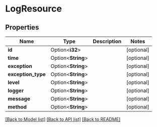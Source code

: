 # LogResource

## Properties

Name | Type | Description | Notes
------------ | ------------- | ------------- | -------------
**id** | Option<**i32**> |  | [optional]
**time** | Option<**String**> |  | [optional]
**exception** | Option<**String**> |  | [optional]
**exception_type** | Option<**String**> |  | [optional]
**level** | Option<**String**> |  | [optional]
**logger** | Option<**String**> |  | [optional]
**message** | Option<**String**> |  | [optional]
**method** | Option<**String**> |  | [optional]

[[Back to Model list]](../README.md#documentation-for-models) [[Back to API list]](../README.md#documentation-for-api-endpoints) [[Back to README]](../README.md)


